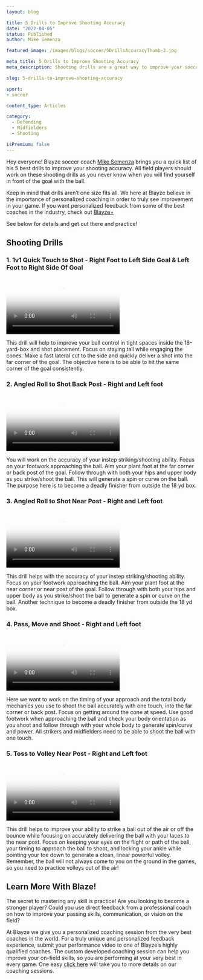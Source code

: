```yaml
---
layout: blog

title: 5 Drills to Improve Shooting Accuracy
date: "2022-04-05"
status: Published
author: Mike Semenza

featured_image: /images/blogs/soccer/5DrillsAccuracyThumb-2.jpg

meta_title: 5 Drills to Improve Shooting Accuracy
meta_description: Shooting drills are a great way to improve your soccer skills and increase your confidence on the field.

slug: 5-drills-to-improve-shooting-accuracy

sport:
- soccer

content_type: Articles

category:
  - Defending
  - Midfielders
  - Shooting

isPremium: false
---
```


Hey everyone! Blayze soccer coach [Mike Semenza](https://blayze.io/coach/mike-semenza) brings you a quick list of his 5 best drills to improve your shooting accuracy. All field players should work on these shooting drills as you never know when you will find yourself in front of the goal with the ball.

Keep in mind that drills aren’t one size fits all. We here at Blayze believe in the importance of personalized coaching in order to truly see improvement in your game. If you want personalized feedback from some of the best coaches in the industry, check out [Blayze+](https://blayze.io/blayze-plus)

See below for details and get out there and practice!

## Shooting Drills

### 1. 1v1 Quick Touch to Shot - Right Foot to Left Side Goal & Left Foot to Right Side Of Goal

<video class="mux-video" id="player" poster="https://image.mux.com/IS009JEvvj5e8U001iOX4XuDz02UHLAl0202kFiMs02pkXRuU/thumbnail.png" controls>
	<source src="https://stream.mux.com/IS009JEvvj5e8U001iOX4XuDz02UHLAl0202kFiMs02pkXRuU.m3u8" type="video/mp4" />
</video>

This drill will help to improve your ball control in tight spaces inside the 18-yard-box and shot placement.  Focus on staying tall while engaging the cones. Make a fast lateral cut to the side and quickly deliver a shot into the far corner of the goal. The objective here is to be able to hit the same corner of the goal consistently.

### 2. Angled Roll to Shot Back Post - Right and Left foot

<video class="mux-video" id="player" poster="https://image.mux.com/UMRTadMzN2FuyRkqxYtYaDrbpW7iibUPtDoFCoygNaU/thumbnail.png" controls>
	<source src="https://stream.mux.com/UMRTadMzN2FuyRkqxYtYaDrbpW7iibUPtDoFCoygNaU.m3u8" type="video/mp4" />
</video>

You will work on the accuracy of your instep striking/shooting ability. Focus on your footwork approaching the ball. Aim your plant foot at the far corner or back post of the goal. Follow through with both your hips and upper body as you strike/shoot the ball. This will generate a spin or curve on the ball. The purpose here is to become a deadly finisher from outside the 18 yd box.

### 3. Angled Roll to Shot Near Post - Right and Left foot

<video class="mux-video" id="player" poster="https://image.mux.com/RppyBnp8930101b2AtLdyuC3JtbLQsknqlz00ooUtM3qtw/thumbnail.png" controls>
	<source src="https://stream.mux.com/RppyBnp8930101b2AtLdyuC3JtbLQsknqlz00ooUtM3qtw.m3u8" type="video/mp4" />
</video>

This drill helps with the accuracy of your instep striking/shooting ability. Focus on your footwork approaching the ball. Aim your plant foot at the near corner or near post of the goal. Follow through with both your hips and upper body as you strike/shoot the ball to generate a spin or curve on the ball. Another technique to become a deadly finisher from outside the 18 yd box.

### 4. Pass, Move and Shoot - Right and Left foot

<video class="mux-video" id="player" poster="https://image.mux.com/edNrXoy7vPnsfc02u4ahiHR9P9BSDJ3b5n00W4uLD3dGw/thumbnail.png" controls>
	<source src="https://stream.mux.com/edNrXoy7vPnsfc02u4ahiHR9P9BSDJ3b5n00W4uLD3dGw.m3u8" type="video/mp4" />
</video>

Here we want to work on the timing of your approach and the total body mechanics you use to shoot the ball accurately with one touch, into the far corner or back post. Focus on getting around the cone at speed. Use good footwork when approaching the ball and check your body orientation as you shoot and follow through with your whole body to generate spin/curve and power. All strikers and midfielders need to be able to shoot the ball with one touch.

### 5. Toss to Volley Near Post - Right and Left foot

<video class="mux-video" id="player" poster="https://image.mux.com/L32rufy9Ssquu7t01hYQp58KKEkIVha4oJaP83mOQAUA/thumbnail.png" controls>
	<source src="https://stream.mux.com/L32rufy9Ssquu7t01hYQp58KKEkIVha4oJaP83mOQAUA.m3u8" type="video/mp4" />
</video>

This drill helps to improve your ability to strike a ball out of the air or off the bounce while focusing on accurately delivering the ball with your laces to the near post. Focus on keeping your eyes on the flight or path of the ball, your timing to approach the ball to shoot, and locking your ankle while pointing your toe down to generate a clean, linear powerful volley. Remember, the ball will not always come to you on the ground in the games, so you need to practice volleys out of the air!

## Learn More With Blaze!

The secret to mastering any skill is practice! Are you looking to become a stronger player? Could you use direct feedback from a professional coach on how to improve your passing skills, communication, or vision on the field?

At Blayze we give you a personalized coaching session from the very best coaches in the world. For a truly unique and personalized feedback experience, submit your performance video to one of Blayze’s highly qualified coaches. The custom developed coaching session can help you improve your on-field skills, so you are performing at your very best in every game. One easy [click here](https://blayze.io/) will take you to more details on our coaching sessions.